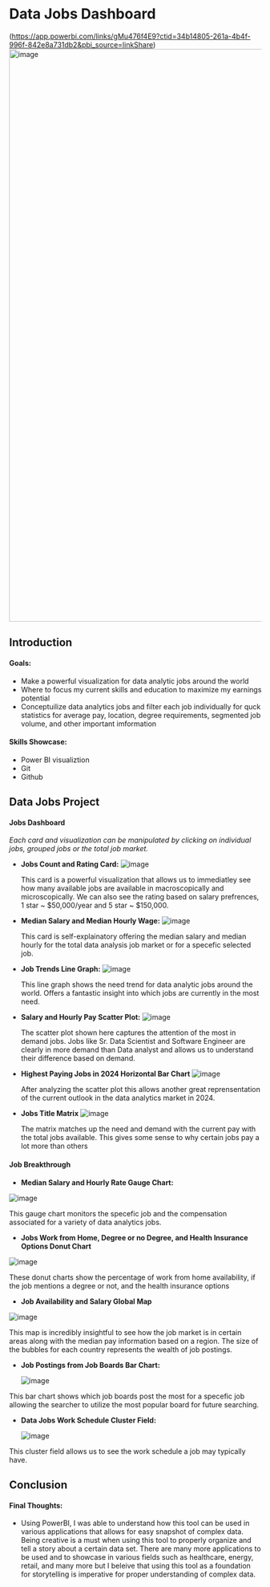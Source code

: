 # Data Jobs Dashboard

(https://app.powerbi.com/links/gMu476f4E9?ctid=34b14805-261a-4b4f-996f-842e8a731db2&pbi_source=linkShare)
<img width="2048" height="1142" alt="image" src="https://github.com/user-attachments/assets/639bd4c7-ff28-4ba6-90ae-247680e87905" />

## Introduction

#### Goals:
- Make a powerful visualization for data analytic jobs around the world
- Where to focus my current skills and education to maximize my earnings potential
- Conceptuilize data analytics jobs and filter each job individually for quck statistics for average pay, location, degree requirements, segmented job volume, and other important imformation

#### Skills Showcase:
- Power BI visualiztion
- Git
- Github

## Data Jobs Project

#### Jobs Dashboard
 *Each card and visualization can be manipulated by clicking on individual jobs, grouped jobs or the total job market.*
 
- **Jobs Count and Rating Card:**
  ![image](https://github.com/user-attachments/assets/abf24e77-2979-4749-b8bd-b3dba5bac9d2)

  This card is a powerful visualization that allows us to immediatley see how many available jobs are available in macroscopically and microscopically. We can also see the rating based on salary prefrences, 1 star ~ $50,000/year and 5 star ~ $150,000.
- **Median Salary and Median Hourly Wage:**
![image](https://github.com/user-attachments/assets/730e7581-ff02-4ae7-8a14-e44352fdb04f)

   This card is self-explainatory offering the median salary and median hourly for the total data analysis job market or for a specefic selected job.
- **Job Trends Line Graph:**
![image](https://github.com/user-attachments/assets/128b0435-bfee-4afb-b403-e707a253df7a)

  This line graph shows the need trend for data analytic jobs around the world. Offers a fantastic insight into which jobs are currently in the most need.
- **Salary and Hourly Pay Scatter Plot:**
![image](https://github.com/user-attachments/assets/3623c9f4-50eb-4b8d-9c0a-7254108dba41)

  The scatter plot shown here captures the attention of the most in demand jobs. Jobs like Sr. Data Scientist and Software Engineer are clearly in more demand than Data analyst and allows us to understand their difference based on demand. 
- **Highest Paying Jobs in 2024 Horizontal Bar Chart**
![image](https://github.com/user-attachments/assets/1309f793-4178-4ad5-bdf5-81ec44c9135b)

  After analyzing the scatter plot this allows another great reprensentation of the current outlook in the data analytics market in 2024.
- **Jobs Title Matrix**
  ![image](https://github.com/user-attachments/assets/eb7524c5-68ef-43c8-8c66-58cc758e8018)

  The matrix matches up the need and demand with the current pay with the total jobs available. This gives some sense to why certain jobs pay a lot more than others



#### Job Breakthrough

- **Median Salary and Hourly Rate Gauge Chart:**

![image](https://github.com/user-attachments/assets/c0425f52-2c5e-454c-bbf3-f14f23299544)

This gauge chart monitors the specefic job and the compensation associated for a variety of data analytics jobs.
  
- **Jobs Work from Home, Degree or no Degree, and Health Insurance Options Donut Chart**

![image](https://github.com/user-attachments/assets/ff2cd780-662a-499f-8707-bd9288f68165)

These donut charts show the percentage of work from home availability, if the job mentions a degree or not, and the health insurance options

- **Job Availability and Salary Global Map**

![image](https://github.com/user-attachments/assets/353dbd07-3535-4836-917f-6f07d9577a66)

This map is incredibly insightful to see how the job market is in certain areas along with the median pay information based on a region. The size of the bubbles for each country represents the wealth of job postings.

- **Job Postings from Job Boards Bar Chart:**

  ![image](https://github.com/user-attachments/assets/80d87cd9-4cbd-48f9-8f80-4bf8e6c5a823)

This bar chart shows which job boards post the most for a specefic job allowing the searcher to utilize the most popular board for future searching.

- **Data Jobs Work Schedule Cluster Field:**

  ![image](https://github.com/user-attachments/assets/673b4245-bd18-482f-925c-70cd392d5a36)

This cluster field allows us to see the work schedule a job may typically have.

## Conclusion

#### Final Thoughts:
- Using PowerBI, I was able to understand how this tool can be used in various applications that allows for easy snapshot of complex data. Being creative is a must when using this tool to properly organize and tell a story about a certain data set. There are many more applications to be used and to showcase in various fields such as healthcare, energy, retail, and many more but I beleive that using this tool as a foundation for storytelling is imperative for proper understanding of complex data.
